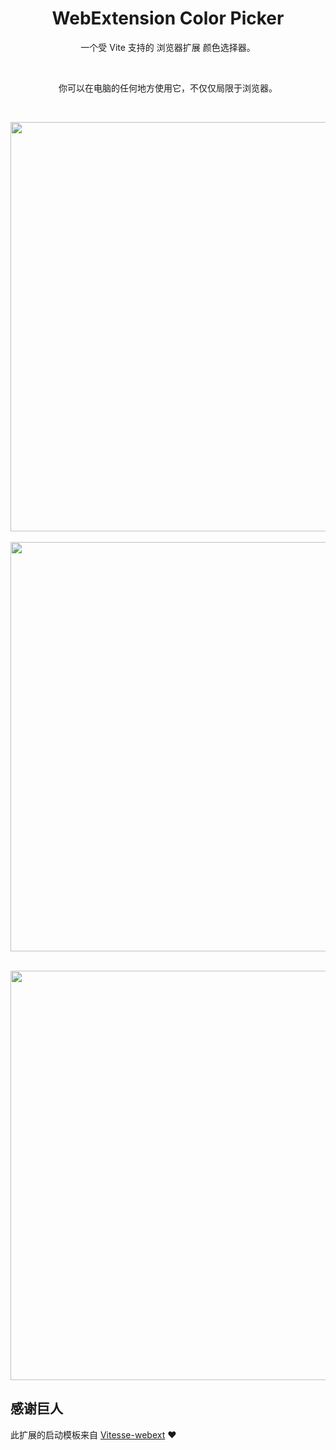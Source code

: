 <h1 align='center'>WebExtension Color Picker</h1>

<p align='center'>
一个受 Vite 支持的 浏览器扩展 颜色选择器。
</p>

<br/>

<p align='center'>
你可以在电脑的任何地方使用它，不仅仅局限于浏览器。
</p>

<br/>

<p align="center">
<img width="655" src="https://raw.githubusercontent.com/AnthonyJu/image/main/color-picker/popup.png"><br/>
<br/>
<img width="655" src="https://raw.githubusercontent.com/AnthonyJu/image/main/color-picker/picking.png"><br/>
</p>
<br/>
<img width="655" src="https://raw.githubusercontent.com/AnthonyJu/image/main/color-picker/picked.png"><br/>
</p>

## 感谢巨人

此扩展的启动模板来自 [Vitesse-webext](https://github.com/antfu/vitesse-webext) ❤️

